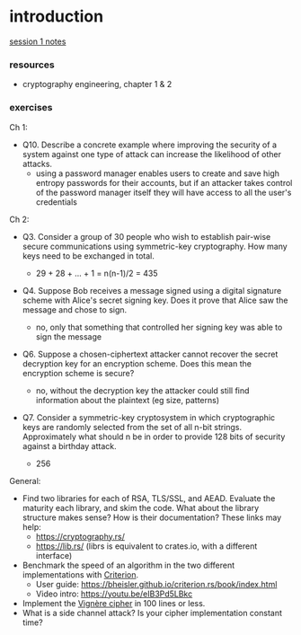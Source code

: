 # introduction

[session 1 notes](https://uncloak.org/courses/rust+cryptography+engineering/course-2022-11-18+Session+1+Notes)

### resources
* cryptography engineering, chapter 1 & 2


### exercises
Ch 1:
- Q10. Describe a concrete example where improving the security of a system against one type of 
attack can increase the likelihood of other attacks.
  - using a password manager enables users to create and save high entropy passwords for their accounts,
    but if an attacker takes control of the password manager itself they will have access to all the user's 
    credentials


Ch 2:
- Q3. Consider a group of 30 people who wish to establish pair-wise secure communications using symmetric-key cryptography. 
      How many keys need to be exchanged in total.
  - 29 + 28 + ... + 1 = n(n-1)/2 = 435
 
- Q4. Suppose Bob receives a message signed using a digital signature scheme with Alice's secret signing key. 
      Does it prove that Alice saw the message and chose to sign.
  - no, only that something that controlled her signing key was able to sign the message
 
- Q6. Suppose a chosen-ciphertext attacker cannot recover the secret decryption key for an encryption scheme. 
      Does this mean the encryption scheme is secure?
  - no, without the decryption key the attacker could still find information about the plaintext (eg size, patterns)
 
- Q7. Consider a symmetric-key cryptosystem in which cryptographic keys are randomly selected from the set of
      all n-bit strings. Approximately what should n be in order to provide 128 bits of security against a birthday attack.
  - 256

General:
- Find two libraries for each of RSA, TLS/SSL, and AEAD. Evaluate the maturity each library, and skim the code. What about the library structure makes sense? How is their documentation? These links may help:
    - https://cryptography.rs/
    - https://lib.rs/ (librs is equivalent to crates.io, with a different interface)
- Benchmark the speed of an algorithm in the two different implementations with [Criterion](https://lib.rs/crates/criterion).
    - User guide: https://bheisler.github.io/criterion.rs/book/index.html
    - Video intro: https://youtu.be/eIB3Pd5LBkc
- Implement the [Vignère cipher](https://en.wikipedia.org/wiki/Vigen%C3%A8re_cipher) in 100 lines or less.
- What is a side channel attack? Is your cipher implementation constant time?